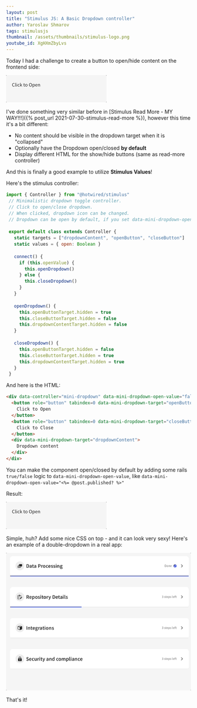 ```yaml
---
layout: post
title: "Stimulus JS: A Basic Dropdown controller"
author: Yaroslav Shmarov
tags: stimulusjs
thumbnail: /assets/thumbnails/stimulus-logo.png
youtube_id: XgHXmZbyLvs
---
```


Today I had a challenge to create a button to open/hide content on the frontend side:

![stimulus-dropdown-controller](/assets/images/stimulus-dropdown-controller.gif)

I've done something very similar before in
[Stimulus Read More - MY WAY!!!]({% post_url 2021-07-30-stimulus-read-more %}),
however this time it's a bit different:

* No content should be visible in the dropdown target when it is "collapsed"
* Optionally have the Dropdown open/closed **by default**
* Display different HTML for the show/hide buttons (same as read-more controller)

And this is finally a good example to utilize **Stimulus Values**!

Here's the stimulus controller:

```js
import { Controller } from "@hotwired/stimulus"
 // Minimalistic dropdown toggle controller.
 // Click to open/close dropdown.
 // When clicked, dropdown icon can be changed.
 // Dropdown can be open by default, if you set data-mini-dropdown-open-value="true" (closed by default if not set)

 export default class extends Controller {
   static targets = ["dropdownContent", "openButton", "closeButton"]
   static values = { open: Boolean }

   connect() {
     if (this.openValue) {
       this.openDropdown()
     } else {
       this.closeDropdown()
     }
   }

   openDropdown() {
     this.openButtonTarget.hidden = true
     this.closeButtonTarget.hidden = false
     this.dropdownContentTarget.hidden = false
   }

   closeDropdown() {
     this.openButtonTarget.hidden = false
     this.closeButtonTarget.hidden = true
     this.dropdownContentTarget.hidden = true
   }
 }
 ```

And here is the HTML:

```html
<div data-controller="mini-dropdown" data-mini-dropdown-open-value="false">
  <button role="button" tabindex=0 data-mini-dropdown-target="openButton" data-action="mini-dropdown#openDropdown">
    Click to Open
  </button>
  <button role="button" tabindex=0 data-mini-dropdown-target="closeButton" data-action="mini-dropdown#closeDropdown" >
    Click to Close
  </button>
  <div data-mini-dropdown-target="dropdownContent">
    Dropdown content
  </div>
</div>
```

You can make the component open/closed by default by adding some rails `true/false` logic to `data-mini-dropdown-open-value`, like `data-mini-dropdown-open-value="<%= @post.published? %>"`

Result:

![stimulus-dropdown-controller](/assets/images/stimulus-dropdown-controller.gif)

Simple, huh? Add some nice CSS on top - and it can look very sexy! Here's an example of a double-dropdown in a real app:

![stimulus-dropdown-controller-demo](/assets/images/stimulus-dropdown-controller-demo.gif)

That's it!
